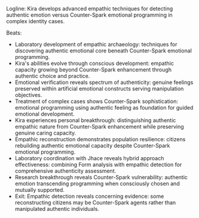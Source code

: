 ﻿---
series: 3
novella: 2
file: S3N2_CH10
type: chapter
pov: Kira
setting: Empathic verification laboratory - emotional authenticity
word_target_min: 1201
word_target_max: 2299
status: outline
---
Logline: Kira develops advanced empathic techniques for detecting authentic emotion versus Counter-Spark emotional programming in complex identity cases.

Beats:
- Laboratory development of empathic archaeology: techniques for discovering authentic emotional core beneath Counter-Spark emotional programming.
- Kira's abilities evolve through conscious development: empathic capacity growing beyond Counter-Spark enhancement through authentic choice and practice.
- Emotional verification reveals spectrum of authenticity: genuine feelings preserved within artificial emotional constructs serving manipulation objectives.
- Treatment of complex cases shows Counter-Spark sophistication: emotional programming using authentic feeling as foundation for guided emotional development.
- Kira experiences personal breakthrough: distinguishing authentic empathic nature from Counter-Spark enhancement while preserving genuine caring capacity.
- Empathic reconstruction demonstrates population resilience: citizens rebuilding authentic emotional capacity despite Counter-Spark emotional programming.
- Laboratory coordination with Jhace reveals hybrid approach effectiveness: combining Form analysis with empathic detection for comprehensive authenticity assessment.
- Research breakthrough reveals Counter-Spark vulnerability: authentic emotion transcending programming when consciously chosen and mutually supported.
- Exit: Empathic detection reveals concerning evidence: some reconstructing citizens may be Counter-Spark agents rather than manipulated authentic individuals.